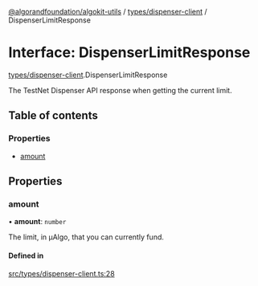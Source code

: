 [@algorandfoundation/algokit-utils](../README.md) / [types/dispenser-client](../modules/types_dispenser_client.md) / DispenserLimitResponse

# Interface: DispenserLimitResponse

[types/dispenser-client](../modules/types_dispenser_client.md).DispenserLimitResponse

The TestNet Dispenser API response when getting the current limit.

## Table of contents

### Properties

- [amount](types_dispenser_client.DispenserLimitResponse.md#amount)

## Properties

### amount

• **amount**: `number`

The limit, in µAlgo, that you can currently fund.

#### Defined in

[src/types/dispenser-client.ts:28](https://github.com/algorandfoundation/algokit-utils-ts/blob/main/src/types/dispenser-client.ts#L28)
